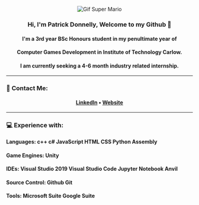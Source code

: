 <div align="center">

![Gif Super Mario](https://github.com/PatrickDonnelly/PatrickDonnelly/blob/main/images/superMario.gif)

### Hi, I'm Patrick Donnelly, Welcome to my Github :wave:

#### I'm a 3rd year BSc Honours student in my penultimate year of 
#### Computer Games Development in Institute of Technology Carlow.
#### I am currently seeking a 4-6 month industry related internship.
 
____________________________________________________________________________
</div>  

### :email: **Contact Me:**

<div align="center">

#### [LinkedIn](www.linkedin.com/in/patrickdonnellygames) • [Website](https://patrickdonnelly.github.io/) 
____________________________________________________________________________
</div>

### :computer: **Experience with:**

#### Languages: c++ c# JavaScript HTML CSS Python Assembly 

#### Game Engines: Unity

#### IDEs: Visual Studio 2019 Visual Studio Code Jupyter Notebook Anvil

#### Source Control: Github Git

#### Tools: Microsoft Suite Google Suite

<!--
**PatrickDonnelly/PatrickDonnelly** is a ✨ _special_ ✨ repository because its `README.md` (this file) appears on your GitHub profile.

Here are some ideas to get you started:

- 🔭 I’m currently working on ...
- 🌱 I’m currently learning ...
- 👯 I’m looking to collaborate on ...
- 🤔 I’m looking for help with ...
- 💬 Ask me about ...
- 📫 How to reach me: ...
- 😄 Pronouns: ...
- ⚡ Fun fact: ...
-->
